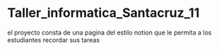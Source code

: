 # Taller_informatica_Santacruz_11
el proyecto consta de una pagina del estilo notion que le permita a los estudiantes recordar sus tareas 

